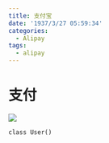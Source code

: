 ```yaml
---
title: 支付宝
date: '1937/3/27 05:59:34'
categories:
  - Alipay
tags:
  - alipay
---
```



# 支付
![](http://qmrom7e7s.hb-bkt.clouddn.com/0FF8B6850BBD71E054080EDAE37C22D8.jpg)

```
class User()
```
